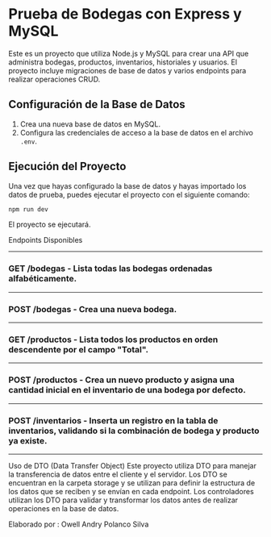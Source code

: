 # Prueba de Bodegas con Express y MySQL

Este es un proyecto que utiliza Node.js y MySQL para crear una API que administra bodegas, productos, inventarios, historiales y usuarios. El proyecto incluye migraciones de base de datos y varios endpoints para realizar operaciones CRUD.

## Configuración de la Base de Datos

1. Crea una nueva base de datos en MySQL.
2. Configura las credenciales de acceso a la base de datos en el archivo `.env`.

## Ejecución del Proyecto

Una vez que hayas configurado la base de datos y hayas importado los datos de prueba, puedes ejecutar el proyecto con el siguiente comando: 

```bash
npm run dev
```
El proyecto se ejecutará.

Endpoints Disponibles

---

### GET /bodegas - Lista todas las bodegas ordenadas alfabéticamente.
---
### POST /bodegas - Crea una nueva bodega.
---
### GET /productos - Lista todos los productos en orden descendente por el campo "Total".
---
### POST /productos - Crea un nuevo producto y asigna una cantidad inicial en el inventario de una bodega por defecto.
---
### POST /inventarios - Inserta un registro en la tabla de inventarios, validando si la combinación de bodega y producto ya existe.
---
Uso de DTO (Data Transfer Object)
Este proyecto utiliza DTO para manejar la transferencia de datos entre el cliente y el servidor. Los DTO se encuentran en la carpeta storage y se utilizan para definir la estructura de los datos que se reciben y se envían en cada endpoint. Los controladores utilizan los DTO para validar y transformar los datos antes de realizar operaciones en la base de datos.

Elaborado por :
Owell Andry Polanco Silva